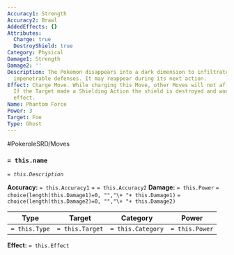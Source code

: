 ```yaml
---
Accuracy1: Strength
Accuracy2: Brawl
AddedEffects: {}
Attributes:
  Charge: true
  DestroyShield: true
Category: Physical
Damage1: Strength
Damage2: ''
Description: The Pokemon disappears into a dark dimension to infiltrate even the most
  impenetrable defenses. It may reappear during its next action.
Effect: Charge Move. While charging this Move, other Moves will not affect the user.
  If the Target made a Shielding Action the shield is destroyed and won't have any
  effect.
Name: Phantom Force
Power: 3
Target: Foe
Type: Ghost
---
```


#PokeroleSRD/Moves

### `= this.name`
*`= this.Description`*

**Accuracy:** `= this.Accuracy1` + `= this.Accuracy2`
**Damage:** `= this.Power` `= choice(length(this.Damage1)=0, "","\+ "+ this.Damage1)` `= choice(length(this.Damage2)=0, "","\+ "+ this.Damage2)`

| Type          | Target          | Category          | Power          |
| ------------- | --------------- | ----------------  | -------------- |
| `= this.Type` | `= this.Target` | `= this.Category` | `= this.Power` | 

**Effect:** `= this.Effect`